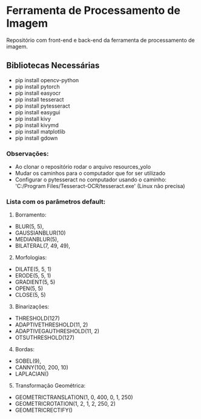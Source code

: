 # Ferramenta de Processamento de Imagem

Repositório com front-end e back-end da ferramenta de processamento de imagem.

## Bibliotecas Necessárias
- pip install opencv-python
- pip install pytorch
- pip install easyocr
- pip install tesseract
- pip install pytesseract
- pip install easygui
- pip install kivy
- pip install kivymd
- pip install matplotlib
- pip install gdown

### Observações: 
- Ao clonar o repositório rodar o arquivo resources_yolo
- Mudar os caminhos para o computador que for ser utilizado
- Configurar o pytesseract no computador usando o caminho: 'C:/Program Files/Tesseract-OCR/tesseract.exe' (Linux não precisa)

### Lista com os parâmetros default:
1. Borramento: 
- BLUR(5, 5),
- GAUSSIANBLUR(10)
- MEDIANBLUR(5),
- BILATERAL(7, 49, 49),
2. Morfologias: 
- DILATE(5, 5, 1)
- ERODE(5, 5, 1)
- GRADIENT(5, 5)
- OPEN(5, 5)
- CLOSE(5, 5)
3. Binarizações: 
- THRESHOLD(127)
- ADAPTIVETHRESHOLD(11, 2)
- ADAPTIVEGAUTHRESHOLD(11, 2)
- OTSUTHRESHOLD(127)
4. Bordas: 
- SOBEL(9), 
- CANNY(100, 200, 10)
- LAPLACIAN()
5. Transformação Geométrica: 
- GEOMETRICTRANSLATION(1, 0, 400, 0, 1, 250)
- GEOMETRICROTATION(1, 2, 1, 2, 250, 2)
- GEOMETRICRECTIFY()


